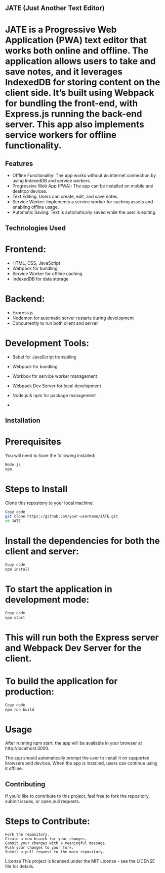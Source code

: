 ## JATE (Just Another Text Editor)
# JATE is a Progressive Web Application (PWA) text editor that works both online and offline. The application allows users to take and save notes, and it leverages IndexedDB for storing content on the client side. It’s built using Webpack for bundling the front-end, with Express.js running the back-end server. This app also implements service workers for offline functionality.

## Features
- Offline Functionality: The app works without an internet connection by using IndexedDB and service workers.
- Progressive Web App (PWA): The app can be installed on mobile and desktop devices.
- Text Editing: Users can create, edit, and save notes.
- Service Worker: Implements a service worker for caching assets and enabling offline usage.
- Automatic Saving: Text is automatically saved while the user is editing.

  
## Technologies Used
# Frontend:
- HTML, CSS, JavaScript
- Webpack for bundling
- Service Worker for offline caching
- IndexedDB for data storage
  
# Backend:
- Express.js
- Nodemon for automatic server restarts during development
- Concurrently to run both client and server

  
# Development Tools:
- Babel for JavaScript transpiling
- Webpack for bundling
- Workbox for service worker management
- Webpack Dev Server for local development
- Node.js & npm for package management

- 
## Installation

# Prerequisites

You will need to have the following installed:
```bash
Node.js
npm
```

# Steps to Install

Clone this repository to your local machine:

```bash
Copy code
git clone https://github.com/your-username/JATE.git
cd JATE
```

# Install the dependencies for both the client and server:

```bash
Copy code
npm install
```

# To start the application in development mode:

``` bash
Copy code
npm start
```

# This will run both the Express server and Webpack Dev Server for the client.

# To build the application for production:

```bash
Copy code
npm run build
```

# Usage

After running npm start, the app will be available in your browser at http://localhost:3000.

The app should automatically prompt the user to install it on supported browsers and devices. When the app is installed, users can continue using it offline.

## Contributing
If you'd like to contribute to this project, feel free to fork the repository, submit issues, or open pull requests.

# Steps to Contribute:

```steps
Fork the repository.
Create a new branch for your changes.
Commit your changes with a meaningful message.
Push your changes to your fork.
Submit a pull request to the main repository.
```

License
This project is licensed under the MIT License - see the LICENSE file for details.
